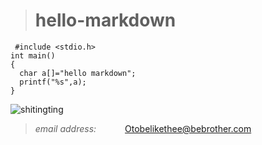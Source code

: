 > # hello-markdown

     #include <stdio.h>
    int main()
    {
      char a[]="hello markdown";
      printf("%s",a);
    } 

![shitingting](http://bebrother.com/beloved/images/cute-tt.jpg)

> *email address:* &emsp;&emsp;&emsp;<Otobelikethee@bebrother.com>  
